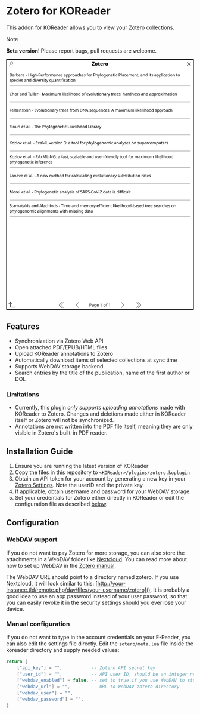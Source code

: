 # Zotero for KOReader

This addon for [KOReader](https://github.com/koreader/koreader) allows you to view your Zotero collections.

> [!NOTE]
> **Beta version**! Please report bugs, pull requests are welcome.

<div align="center"><img width="600" alt="Screenshot of this plugin displaying a list of papers alongside a search button" src="https://raw.githubusercontent.com/stelzch/screencasts/main/zotero-koplugin-screenshot.png"></div>

## Features
* Synchronization via Zotero Web API
* Open attached PDF/EPUB/HTML files
* Upload KOReader annotations to Zotero
* Automatically download items of selected collections at sync time
* Supports WebDAV storage backend
* Search entries by the title of the publication, name of the first author or DOI.

### Limitations

* Currently, this plugin _only supports uploading annotations_ made with KOReader to Zotero. Changes and deletions made either in KOReader itself or Zotero will not be synchronized.
* Annotations are not written into the PDF file itself, meaning they are only visible in Zotero's built-in PDF reader.


## Installation Guide
1. Ensure you are running the latest version of KOReader
2. Copy the files in this repository to `<KOReader>/plugins/zotero.koplugin`
3. Obtain an API token for your account by generating a new key in your [Zotero Settings](https://www.zotero.org/settings/keys). Note the userID and the private key.
5. If applicable, obtain username and password for your WebDAV storage.
6. Set your credentials for Zotero either directly in KOReader or edit the configuration file as described [below](#manual-configuration).


## Configuration

### WebDAV support
If you do not want to pay Zotero for more storage, you can also store the attachments in a WebDAV folder like [Nextcloud](https://nextcloud.com).  You can read more about how to set up WebDAV in the [Zotero manual](https://www.zotero.org/support/sync).

The WebDAV URL should point to a directory named zotero. If you use Nextcloud, it will look similar to this: [http://your-instance.tld/remote.php/dav/files/your-username/zotero](). It is probably a good idea to use an app password instead of your user password, so that you can easily revoke it in the security settings should you ever lose your device.

### Manual configuration

If you do not want to type in the account credentials on your E-Reader, you can also edit the settings file directly.
Edit the `zotero/meta.lua` file inside the koreader directory and supply needed values:
```lua
return {
    ["api_key"] = "",           -- Zotero API secret key
    ["user_id"] = "",           -- API user ID, should be an integer number
    ["webdav_enabled"] = false, -- set to true if you use WebDAV to store attachments
    ["webdav_url"] = "",        -- URL to WebDAV zotero directory
    ["webdav_user"] = "",
    ["webdav_password"] = "",
}
```
